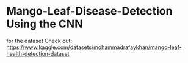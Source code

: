 # Mango-Leaf-Disease-Detection Using the CNN
for the dataset Check out:
https://www.kaggle.com/datasets/mohammadrafaykhan/mango-leaf-health-detection-dataset
